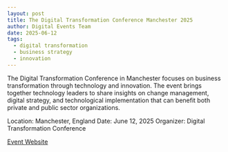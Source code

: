 ```yaml
---
layout: post
title: The Digital Transformation Conference Manchester 2025
author: Digital Events Team
date: 2025-06-12
tags:
  - digital transformation
  - business strategy
  - innovation
---
```


The Digital Transformation Conference in Manchester focuses on business transformation through technology and innovation. The event brings together technology leaders to share insights on change management, digital strategy, and technological implementation that can benefit both private and public sector organizations.

Location: Manchester, England
Date: June 12, 2025
Organizer: Digital Transformation Conference

[Event Website](https://digitaltransformationmanchester.co.uk/)
